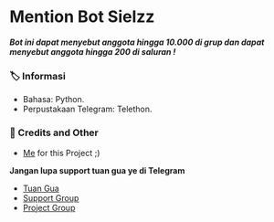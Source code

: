 # Mention Bot Sielzz
_**Bot ini dapat menyebut anggota hingga 10.000 di grup dan dapat menyebut anggota hingga 200 di saluran !**_

### 🏷 Informasi
- Bahasa: Python.
- Perpustakaan Telegram: Telethon.



### 🎯 Credits and Other
- [Me](https://github.com/sielzz) for this Project ;)

**Jangan lupa support tuan gua ye di Telegram ️**
- [Tuan Gua](https://t.me/sielzz)
- [Support Group](https://t.me/sielzzsupport)
- [Project Group](https://t.me/sielzzproject)
